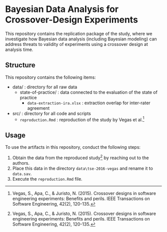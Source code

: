 # Bayesian Data Analysis for Crossover-Design Experiments

This repository contains the replication package of the study, where we investigate how Bayesian data analysis (including Bayesian modeling) can address threats to validity of experiments using a crossover design at analysis time.

## Structure

This repository contains the following items:

* data/ : directory for all raw data
  * state-of-practice/ : data connected to the evaluation of the state of practice
    * `data-extraction-ira.xlsx` : extraction overlap for inter-rater agreement
* src/ : directory for all code and scripts
  * `reproduction.Rmd` : reproduction of the study by Vegas et al.[^1]
  
## Usage

To use the artifacts in this repository, conduct the following steps:

1. Obtain the data from the reproduced study[^1] by reaching out to the authors.
2. Place this data in the directory `data\tse-2016-vegas` and rename it to `data.sav`.
3. Execute the `reproduction.Rmd` file.
  
[^1]: Vegas, S., Apa, C., & Juristo, N. (2015). Crossover designs in software engineering experiments: Benefits and perils. IEEE Transactions on Software Engineering, 42(2), 120-135.